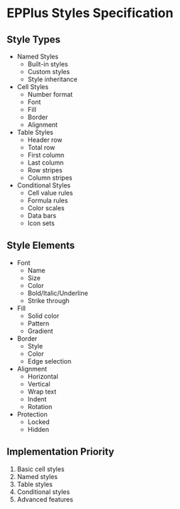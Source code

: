 # EPPlus Styles Specification

## Style Types
- Named Styles
  - Built-in styles
  - Custom styles
  - Style inheritance
- Cell Styles
  - Number format
  - Font
  - Fill
  - Border
  - Alignment
- Table Styles
  - Header row
  - Total row
  - First column
  - Last column
  - Row stripes
  - Column stripes
- Conditional Styles
  - Cell value rules
  - Formula rules
  - Color scales
  - Data bars
  - Icon sets

## Style Elements
- Font
  - Name
  - Size
  - Color
  - Bold/Italic/Underline
  - Strike through
- Fill
  - Solid color
  - Pattern
  - Gradient
- Border
  - Style
  - Color
  - Edge selection
- Alignment
  - Horizontal
  - Vertical
  - Wrap text
  - Indent
  - Rotation
- Protection
  - Locked
  - Hidden

## Implementation Priority
1. Basic cell styles
2. Named styles
3. Table styles
4. Conditional styles
5. Advanced features